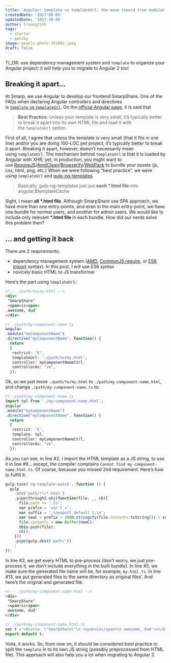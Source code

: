 ```yaml
---
title: 'Angular: template vs templateUrl; the move toward true modular development'
createdDate: '2017-06-05'
updatedDate: '2017-10-06'
author: truongsinh
tags:
  - starter
  - gatsby
image: pexels-photo-253092.jpeg
draft: false
---
```


TL;DR: use dependency management system and `template` to organize your Angular project; it will help you to migrate to Angular 2 too!

## Breaking it apart…

At Smarp, we use Angular to develop our frontend SmarpShare. One of the FAQs when declaring Angular controllers and directives is [`template` vs `templateUrl`](https://www.google.ie/search?client=safari&rls=en&q=template+vs+templateurl&ie=UTF-8&oe=UTF-8&gws_rd=cr&ei=anpxVZLVLMyV7Abe4YOoDg). On the [official Angular page](https://docs.angularjs.org/guide/directive), it is said that

> **Best Practice**: Unless your template is very small, it’s typically better to break it apart into its own HTML file and load it with the `templateUrl` option.

First of all, I agree that unless the template is very small (that it fits in one line) and/or you are doing 100-LOC pet project, it’s typically better to break it apart. Breaking it apart, however, doesn’t necessarily mean using `templateUrl`. The mechanism behind `templateUrl` is that it is loaded by Angular with XHR; yet, in production, you might want to use [RequireJS](http://requirejs.org/)/[AmdClean](https://github.com/gfranko/amdclean)/[Browserify](http://browserify.org/)/[WebPack](https://webpack.github.io/) to bundle your assets (js, css, html, png, etc.) When we were following “best practice”, we were using `templateUrl` and [gulp-ng-templates](https://www.npmjs.com/package/gulp-ng-templates)

> Basically, gulp-ng-templates just put **each \*.html file** into angular.$templateCache

Sight, I mean **all \*.html file**. Although SmarpShare use SPA approach, we have more than one entry-points, and even in the main entry-point, we have one bundle for normal users, and another for admin users. We would like to include only relevant **\*.html file** in each bundle. How did our nerds solve this problem then?

## … and getting it back

There are 2 requirements:

-   dependency management system ([AMD](http://en.wikipedia.org/wiki/Asynchronous_module_definition), [CommonJS require](http://wiki.commonjs.org/wiki/Modules/1.1), or [ES6 import](https://developer.mozilla.org/en-US/docs/Web/JavaScript/Reference/Statements/import) syntax). In this post, I will use ES6 syntax
-   novicely basic HTML to JS transformer

Here’s the part using `templateUrl`: 

```html
<!-- ./path/to/my.html -->
<div>
 "SmarpShare"
 <span>is<span>
 awesome, dud'
</div>
```

```ts
// ./path/my-component-name.ts
angular
.module("myComponentName")
.directive("myComponentName", function() {
  return
  {
   restrict: 'E',
   templateUrl: './path/to/my.html',
   controller: myComponentNameCtrl,
   controllerAs: "vm",
  });
```

Ok, so we just move `./path/to/my.html` to `./path/my-component-name.html`, and change `./path/my-component-name.ts` to:

```ts
// ./path/my-component-name.ts
import tpl from './my-component-name.html';
angular
.module("myComponentName")
.directive("myComponentName", function() {
  return
  {
   restrict: 'E',
   template: tpl,
   controller: myComponentNameCtrl,
   controllerAs: "vm",
  });
```

As you can see, in line #2, I import the HTML template as a JS string, to use it in line #9… except, the compiler complains `Cannot find my-component-name.html.ts`. Of course, because you missed 2nd requirement. Here’s how to fulfill it:

```js
gulp.task('ng-template-watch', function () {
  gulp
    .src('path/**/*.html')
    .pipe(through2.obj(function(file, _, cb){
      file.path += ".ts";
      var prefix = 'var t =';
      var suffix = ';\nexport default t;\n';
      var newC = prefix + JSON.stringify(file.contents.toString()) + suffix;
      file.contents = new Buffer(newC);
      this.push(file);
      cb();
    }))
    .pipe(gulp.dest('path/'))
    ;
});
```

In line #3, we get every HTML to pre-process (don’t worry, we just pre-process it, we don’t include everything in the built bundle). In line #5, we make sure the generated file name will be, for example, `my.html.ts`. In line #13, we put generated files to the same directory as original files’. And here’s the original and generated file:

```html
<!-- ./path/my-component-name.html -->
<div>
 "SmarpShare"
 <span>is<span>
 awesome, dud'
</div>
```

```ts
// ./path/my-component-name.html.ts
var t ="<div>\n  \"SmarpShare\"\n <span>is</span>\n awesome, dud'\n</div>\n";
export default t;
```

Voila, it works. So, from now on, it should be considered best practice to split the `template` in to its own JS string (possibly preprocessed from HTML file). This approach will also help you a lot when migrating to Angular 2.
